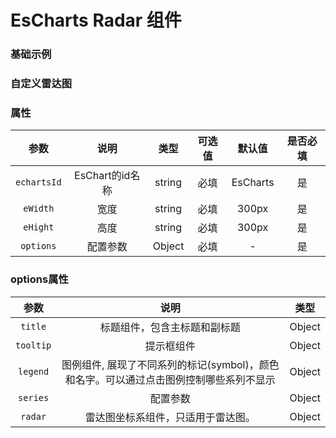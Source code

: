 <!-- 加载 demo 组件 start -->
<script setup>
import demo from './demo.vue'
import demo2 from './demo2.vue'
</script>
<!-- 加载 demo 组件 end -->

<!-- 正文开始 -->

# EsCharts Radar 组件

### 基础示例
<Preview comp-name="EsChartsRadar" demo-name="demo">
  <demo />
</Preview>

### 自定义雷达图
<Preview comp-name="EsChartsRadar" demo-name="demo2">
  <demo2 />
</Preview>


### 属性
参数 | 说明 | 类型 | 可选值 | 默认值 | 是否必填
:-: | :-: | :-: | :-: | :-: | :-:
`echartsId` | EsChart的id名称 | string | 必填 | EsCharts | 是
`eWidth` | 宽度 | string | 必填 | 300px | 是
`eHight` | 高度 | string | 必填 | 300px | 是
`options` | 配置参数 | Object | 必填 | - | 是

### options属性
参数 | 说明 | 类型 
:-: | :-: | :-:
`title` | 标题组件，包含主标题和副标题 | Object
`tooltip` | 提示框组件 | Object
`legend` | 图例组件, 展现了不同系列的标记(symbol)，颜色和名字。可以通过点击图例控制哪些系列不显示 | Object
`series` | 配置参数 | Object
`radar` | 雷达图坐标系组件，只适用于雷达图。 | Object
